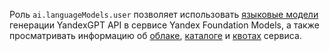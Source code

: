 Роль `ai.languageModels.user` позволяет использовать [языковые модели](../../../yandexgpt/concepts/models.md#yandexgpt-generation) генерации YandexGPT API в сервисе Yandex Foundation Models, а также просматривать информацию об [облаке](../../../resource-manager/concepts/resources-hierarchy.md#cloud), [каталоге](../../../resource-manager/concepts/resources-hierarchy.md#folder) и [квотах](../../../yandexgpt/concepts/limits.md#yandexgpt-quotas) сервиса.